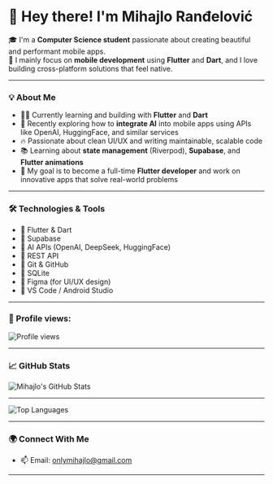 # 👋 Hey there! I'm Mihajlo Ranđelović

🎓 I'm a **Computer Science student** passionate about creating beautiful and performant mobile apps.  
📱 I mainly focus on **mobile development** using **Flutter** and **Dart**, and I love building cross-platform solutions that feel native.

---

### 💡 About Me

- 🧑‍💻 Currently learning and building with **Flutter** and **Dart**
- 🤖 Recently exploring how to **integrate AI** into mobile apps using APIs like OpenAI, HuggingFace, and similar services
- 🔥 Passionate about clean UI/UX and writing maintainable, scalable code
- 📚 Learning about **state management** (Riverpod), **Supabase**, and **Flutter animations**
- 🎯 My goal is to become a full-time **Flutter developer** and work on innovative apps that solve real-world problems

---

### 🛠️ Technologies & Tools

- 🔹 Flutter & Dart
- 🔹 Supabase
- 🔹 AI APIs (OpenAI, DeepSeek, HuggingFace)
- 🔹 REST API
- 🔹 Git & GitHub
- 🔹 SQLite
- 🔹 Figma (for UI/UX design)
- 🔹 VS Code / Android Studio

---
### 👀 Profile views: 

![Profile views](https://profile-counter.glitch.me/mihajloslav/count.svg)

---
### 📈 GitHub Stats

![Mihajlo's GitHub Stats](https://github-readme-stats.vercel.app/api?username=mihajloslav&show_icons=true&theme=tokyonight)

---
![Top Languages](https://github-readme-stats.vercel.app/api/top-langs/?username=mihajloslav&layout=compact&theme=tokyonight)

---

### 🌍 Connect With Me

- 📫 Email: [onlymihajlo@gmail.com](mailto:onlymihajlo@gmail.com)

---

